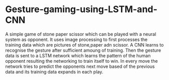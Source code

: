 # Gesture-gaming-using-LSTM-and-CNN
A simple game of stone paper scissor which can be played with a neural system as opponent. It uses image processing to first processes the training data which are pictures of stone,paper adn scissor. A CNN learns to recognise the gesture after sufficient amoung of training.
Then the gesture data is sent to a LSTM network which learns the pattern of the human opponent resulting the networking to train itself to win. In every move the network tries to predict the opponents next move based of the previous data and its training data expands in each play. 

